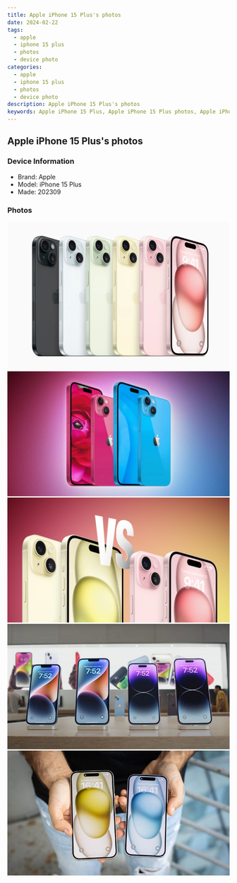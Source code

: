 ```yaml
---
title: Apple iPhone 15 Plus's photos
date: 2024-02-22
tags: 
  - apple
  - iphone 15 plus
  - photos
  - device photo
categories: 
  - apple
  - iphone 15 plus
  - photos
  - device photo
description: Apple iPhone 15 Plus's photos
keywords: Apple iPhone 15 Plus, Apple iPhone 15 Plus photos, Apple iPhone 15 Plus device photo
---
```


## Apple iPhone 15 Plus's photos

### Device Information

- Brand: Apple
- Model: iPhone 15 Plus
- Made: 202309

### Photos

![/images/best-assets/devices/apple/apple-iphone-15-plus/1.jpg](/images/best-assets/devices/apple/apple-iphone-15-plus/1.jpg)
![/images/best-assets/devices/apple/apple-iphone-15-plus/2.jpg](/images/best-assets/devices/apple/apple-iphone-15-plus/2.jpg)
![/images/best-assets/devices/apple/apple-iphone-15-plus/3.jpg](/images/best-assets/devices/apple/apple-iphone-15-plus/3.jpg)
![/images/best-assets/devices/apple/apple-iphone-15-plus/4.jpg](/images/best-assets/devices/apple/apple-iphone-15-plus/4.jpg)
![/images/best-assets/devices/apple/apple-iphone-15-plus/5.jpg](/images/best-assets/devices/apple/apple-iphone-15-plus/5.jpg)
